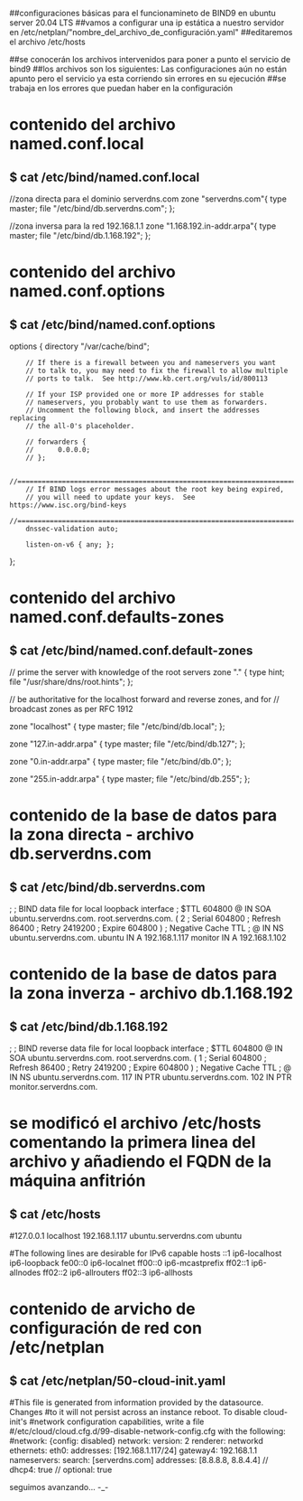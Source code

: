 ##configuraciones básicas para el funcionamineto de BIND9 en ubuntu server 20.04 LTS
##vamos a configurar una ip estática a nuestro servidor en /etc/netplan/"nombre_del_archivo_de_configuración.yaml"
##editaremos el archivo /etc/hosts

##se conocerán los archivos intervenidos para poner a punto el servicio de bind9
##los archivos son los siguientes: Las configuraciones aún no están apunto pero el servicio ya esta corriendo sin errores en su ejecución
##se trabaja en los errores que puedan haber en la configuración

# contenido del archivo named.conf.local
## $ cat /etc/bind/named.conf.local

//zona directa para el dominio serverdns.com
zone "serverdns.com"{
  type master;
  file "/etc/bind/db.serverdns.com";
};

//zona inversa para la red 192.168.1.1
zone "1.168.192.in-addr.arpa"{
  type master;
  file "/etc/bind/db.1.168.192";
};


# contenido del archivo named.conf.options
## $ cat /etc/bind/named.conf.options
options {
        directory "/var/cache/bind";

        // If there is a firewall between you and nameservers you want
        // to talk to, you may need to fix the firewall to allow multiple
        // ports to talk.  See http://www.kb.cert.org/vuls/id/800113

        // If your ISP provided one or more IP addresses for stable
        // nameservers, you probably want to use them as forwarders.
        // Uncomment the following block, and insert the addresses replacing
        // the all-0's placeholder.

        // forwarders {
        //      0.0.0.0;
        // };

        //========================================================================
        // If BIND logs error messages about the root key being expired,
        // you will need to update your keys.  See https://www.isc.org/bind-keys
        //========================================================================
        dnssec-validation auto;

        listen-on-v6 { any; };
};


# contenido del archivo named.conf.defaults-zones
## $ cat /etc/bind/named.conf.default-zones
// prime the server with knowledge of the root servers
zone "." {
        type hint;
        file "/usr/share/dns/root.hints";
};

// be authoritative for the localhost forward and reverse zones, and for
// broadcast zones as per RFC 1912

zone "localhost" {
        type master;
        file "/etc/bind/db.local";
};

zone "127.in-addr.arpa" {
        type master;
        file "/etc/bind/db.127";
};

zone "0.in-addr.arpa" {
        type master;
        file "/etc/bind/db.0";
};

zone "255.in-addr.arpa" {
        type master;
        file "/etc/bind/db.255";
};


# contenido de la base de datos para la zona directa - archivo db.serverdns.com
## $ cat /etc/bind/db.serverdns.com
;
; BIND data file for local loopback interface
;
$TTL    604800
@       IN      SOA     ubuntu.serverdns.com. root.serverdns.com. (
                              2         ; Serial
                         604800         ; Refresh
                          86400         ; Retry
                        2419200         ; Expire
                         604800 )       ; Negative Cache TTL
;
@        IN     NS      ubuntu.serverdns.com.
ubuntu   IN     A       192.168.1.117
monitor  IN     A       192.168.1.102


# contenido de la base de datos para la zona inverza - archivo db.1.168.192
## $ cat /etc/bind/db.1.168.192
;
; BIND reverse data file for local loopback interface
;
$TTL    604800
@       IN      SOA     ubuntu.serverdns.com. root.serverdns.com. (
                              1         ; Serial
                         604800         ; Refresh
                          86400         ; Retry
                        2419200         ; Expire
                         604800 )       ; Negative Cache TTL
;
@       IN      NS      ubuntu.serverdns.com.
117     IN      PTR     ubuntu.serverdns.com.
102     IN      PTR     monitor.serverdns.com.



# se modificó el archivo /etc/hosts comentando la primera linea del archivo y añadiendo el FQDN de la máquina anfitrión
## $ cat /etc/hosts
#127.0.0.1 localhost
192.168.1.117 ubuntu.serverdns.com ubuntu

#The following lines are desirable for IPv6 capable hosts
::1 ip6-localhost ip6-loopback
fe00::0 ip6-localnet
ff00::0 ip6-mcastprefix
ff02::1 ip6-allnodes
ff02::2 ip6-allrouters
ff02::3 ip6-allhosts


#  contenido de arvicho de configuración de red con /etc/netplan
## $ cat /etc/netplan/50-cloud-init.yaml
#This file is generated from information provided by the datasource.  Changes
#to it will not persist across an instance reboot.  To disable cloud-init's
#network configuration capabilities, write a file
#/etc/cloud/cloud.cfg.d/99-disable-network-config.cfg with the following:
#network: {config: disabled}
network:
    version: 2
    renderer: networkd
    ethernets:
        eth0:
          addresses: [192.168.1.117/24]
          gateway4: 192.168.1.1
          nameservers:
            search: [serverdns.com]
            addresses: [8.8.8.8, 8.8.4.4]
//            dhcp4: true
//            optional: true

seguimos avanzando... -_-




